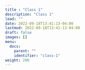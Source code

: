 ```yaml
---
title : "Class 1"
description: "Class 1"
lead: ""
date: 2022-09-18T13:41:13-04:00
lastmod: 2022-09-18T13:41:13-04:00
draft: false
images: []
menu:
  docs:
    parent: ""
    identifier: "class-1"
weight: 200
---
```

